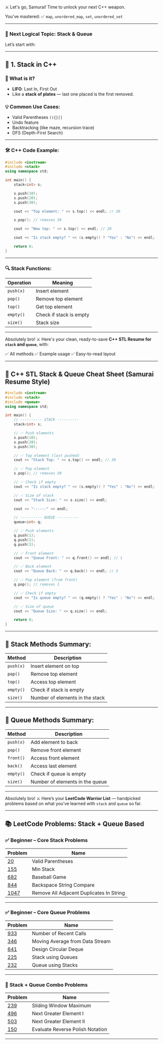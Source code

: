 ⚔️ Let's go, Samurai! Time to unlock your next C++ weapon.

You’ve mastered:
✅ `map`, `unordered_map`, `set`, `unordered_set`

---

### 🧱 Next Logical Topic: **Stack & Queue**

Let’s start with:

---

## 🔄 1. **Stack in C++**

### 📌 What is it?

* **LIFO**: Last In, First Out
* Like a **stack of plates** — last one placed is the first removed.

### 💡 Common Use Cases:

* Valid Parentheses `(){}[]`
* Undo feature
* Backtracking (like maze, recursion trace)
* DFS (Depth-First Search)

---

### 🛠️ C++ Code Example:

```cpp
#include <iostream>
#include <stack>
using namespace std;

int main() {
    stack<int> s;

    s.push(10);
    s.push(20);
    s.push(30);

    cout << "Top element: " << s.top() << endl; // 30

    s.pop(); // removes 30

    cout << "New top: " << s.top() << endl; // 20

    cout << "Is stack empty? " << (s.empty() ? "Yes" : "No") << endl;

    return 0;
}
```

---

### 🔍 Stack Functions:

| Operation | Meaning                 |
| --------- | ----------------------- |
| `push(x)` | Insert element          |
| `pop()`   | Remove top element      |
| `top()`   | Get top element         |
| `empty()` | Check if stack is empty |
| `size()`  | Stack size              |

---
Absolutely bro! ⚔️ Here's your clean, ready-to-save **C++ STL Resume for `stack` and `queue`**, with:

✅ All methods
✅ Example usage
✅ Easy-to-read layout

---

## 📄 C++ STL Stack & Queue Cheat Sheet (Samurai Resume Style)

```cpp
#include <iostream>
#include <stack>
#include <queue>
using namespace std;

int main() {
    // ---------- STACK ----------
    stack<int> s;

    // ✅ Push elements
    s.push(10);
    s.push(20);
    s.push(30);

    // ✅ Top element (last pushed)
    cout << "Stack Top: " << s.top() << endl; // 30

    // ✅ Pop element
    s.pop(); // removes 30

    // ✅ Check if empty
    cout << "Is stack empty? " << (s.empty() ? "Yes" : "No") << endl;

    // ✅ Size of stack
    cout << "Stack Size: " << s.size() << endl;

    cout << "------" << endl;

    // ---------- QUEUE ----------
    queue<int> q;

    // ✅ Push elements
    q.push(1);
    q.push(2);
    q.push(3);

    // ✅ Front element
    cout << "Queue Front: " << q.front() << endl; // 1

    // ✅ Back element
    cout << "Queue Back: " << q.back() << endl; // 3

    // ✅ Pop element (from front)
    q.pop(); // removes 1

    // ✅ Check if empty
    cout << "Is queue empty? " << (q.empty() ? "Yes" : "No") << endl;

    // ✅ Size of queue
    cout << "Queue Size: " << q.size() << endl;

    return 0;
}
```

---

## 🧠 Stack Methods Summary:

| Method    | Description                     |
| --------- | ------------------------------- |
| `push(x)` | Insert element on top           |
| `pop()`   | Remove top element              |
| `top()`   | Access top element              |
| `empty()` | Check if stack is empty         |
| `size()`  | Number of elements in the stack |

---

## 🧠 Queue Methods Summary:

| Method    | Description                     |
| --------- | ------------------------------- |
| `push(x)` | Add element to back             |
| `pop()`   | Remove front element            |
| `front()` | Access front element            |
| `back()`  | Access last element             |
| `empty()` | Check if queue is empty         |
| `size()`  | Number of elements in the queue |

---
Absolutely bro! ⚔️ Here’s your **LeetCode Warrior List** — handpicked problems based on what you’ve learned with `stack` and `queue` so far.

---

## 📚 **LeetCode Problems: Stack + Queue Based**

### ✅ **Beginner – Core Stack Problems**

| Problem                                                                         | Name                                     |
| ------------------------------------------------------------------------------- | ---------------------------------------- |
| [20](https://leetcode.com/problems/valid-parentheses/)                          | Valid Parentheses                        |
| [155](https://leetcode.com/problems/min-stack/)                                 | Min Stack                                |
| [682](https://leetcode.com/problems/baseball-game/)                             | Baseball Game                            |
| [844](https://leetcode.com/problems/backspace-string-compare/)                  | Backspace String Compare                 |
| [1047](https://leetcode.com/problems/remove-all-adjacent-duplicates-in-string/) | Remove All Adjacent Duplicates In String |

---

### ✅ **Beginner – Core Queue Problems**

| Problem                                                               | Name                            |
| --------------------------------------------------------------------- | ------------------------------- |
| [933](https://leetcode.com/problems/number-of-recent-calls/)          | Number of Recent Calls          |
| [346](https://leetcode.com/problems/moving-average-from-data-stream/) | Moving Average from Data Stream |
| [641](https://leetcode.com/problems/design-circular-deque/)           | Design Circular Deque           |
| [225](https://leetcode.com/problems/implement-stack-using-queues/)    | Stack using Queues              |
| [232](https://leetcode.com/problems/implement-queue-using-stacks/)    | Queue using Stacks              |

---

### 🔁 **Stack + Queue Combo Problems**

| Problem                                                                | Name                             |
| ---------------------------------------------------------------------- | -------------------------------- |
| [239](https://leetcode.com/problems/sliding-window-maximum/)           | Sliding Window Maximum           |
| [496](https://leetcode.com/problems/next-greater-element-i/)           | Next Greater Element I           |
| [503](https://leetcode.com/problems/next-greater-element-ii/)          | Next Greater Element II          |
| [150](https://leetcode.com/problems/evaluate-reverse-polish-notation/) | Evaluate Reverse Polish Notation |

---


